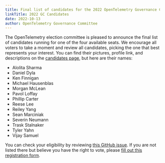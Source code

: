 ```yaml
---
title: Final list of candidates for the 2022 OpenTelemetry Governance Committee
linkTitle: 2022 GC Candidates
date: 2022-10-13
author: OpenTelemetry Governance Committee
---
```


The OpenTelemetry election committee is pleased to announce the final list of
candidates running for one of the four available seats. We encourage all voters
to take a moment and review all candidates, picking the one that best represents
your interest. You can find their pictures, profile link, and descriptions on
the [candidates
page](https://github.com/open-telemetry/community/blob/main/elections/2022/governance-committee-candidates.md),
but here are their names:

* Alolita Sharma
* Daniel Dyla
* Ken Finnigan
* Michael Hausenblas
* Morgan McLean
* Pavol Loffay
* Phillip Carter
* Reese Lee
* Reiley Yang
* Sean Marciniak
* Severin Neumann
* Trask Stalnaker
* Tyler Yahn
* Vijay Samuel

You can check your eligibility by reviewing [this GitHub issue](https://github.com/open-telemetry/community/issues/1173). If you are not listed there but believe you have the right to vote, please [fill out this registration form](https://forms.gle/mEDWyn6G7iCe4bvJ7).

